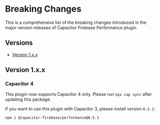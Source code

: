 # Breaking Changes

This is a comprehensive list of the breaking changes introduced in the major version releases of Capacitor Firebase Performance plugin.

## Versions

- [Version 1.x.x](#version-1xx)

## Version 1.x.x

### Capacitor 4

This plugin now supports Capacitor 4 only. Please run `npx cap sync` after updating this package.

If you want to use this plugin with Capacitor 3, please install version `0.5.1`:

```
npm i @capacitor-firebase/performance@0.5.1
```

